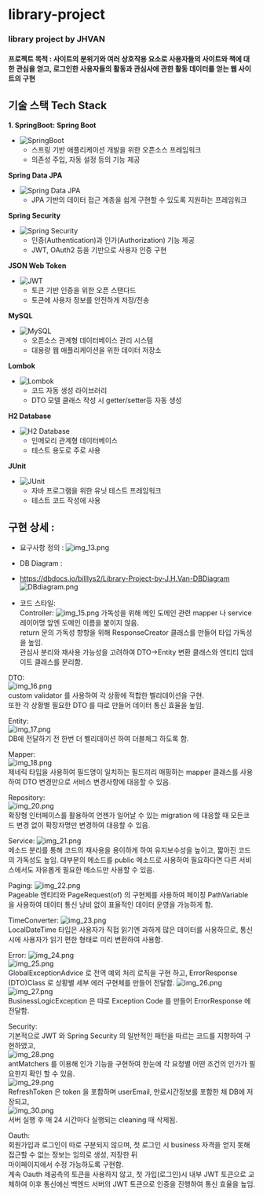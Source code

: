 # library-project
 ### library project by JHVAN   
#### 프로젝트 목적 :  사이트의 분위기와 여러 상호작용 요소로 사용자들의 사이트와 책에 대한 관심을 얻고, 로그인한 사용자들의 활동과 관심사에 관한 활동 데이터를 얻는 웹 사이트의 구현   

## 기술 스택 Tech Stack
**1. SpringBoot:**
**Spring Boot**
- ![SpringBoot](https://img.shields.io/badge/SpringBoot-2.7.0-6DB33F?style=for-the-badge&logo=SpringBoot)
    - 스프링 기반 애플리케이션 개발을 위한 오픈소스 프레임워크
    - 의존성 주입, 자동 설정 등의 기능 제공

**Spring Data JPA**
- ![Spring Data JPA](https://img.shields.io/badge/Spring%20Data%20JPA-2.7.0-6DB33F?style=for-the-badge&logo=Spring)
    - JPA 기반의 데이터 접근 계층을 쉽게 구현할 수 있도록 지원하는 프레임워크

**Spring Security**
- ![Spring Security](https://img.shields.io/badge/Spring%20Security-2.7.0-6DB33F?style=for-the-badge&logo=Spring)
    - 인증(Authentication)과 인가(Authorization) 기능 제공
    - JWT, OAuth2 등을 기반으로 사용자 인증 구현

**JSON Web Token**
- ![JWT](https://img.shields.io/badge/JWT-0.11.5-000000?style=for-the-badge&logo=JSON%20web%20tokens)
    - 토큰 기반 인증을 위한 오픈 스탠다드
    - 토큰에 사용자 정보를 안전하게 저장/전송

**MySQL**
- ![MySQL](https://img.shields.io/badge/MySQL-8.0-4479A1?style=for-the-badge&logo=MySQL&logoColor=white)
    - 오픈소스 관계형 데이터베이스 관리 시스템
    - 대용량 웹 애플리케이션을 위한 데이터 저장소

**Lombok**
- ![Lombok](https://img.shields.io/badge/Lombok-1.18.22-4882CF?style=for-the-badge&logo=Lombok&logoColor=white)
    - 코드 자동 생성 라이브러리
    - DTO 모델 클래스 작성 시 getter/setter등 자동 생성

**H2 Database**
- ![H2 Database](https://img.shields.io/badge/H2%20Database-1.4.200-2925E9?style=for-the-badge&logo=H2&logoColor=white)
    - 인메모리 관계형 데이터베이스
    - 테스트 용도로 주로 사용

**JUnit**
- ![JUnit](https://img.shields.io/badge/JUnit-5.8.2-25A162?style=for-the-badge&logo=JUnit5&logoColor=white)
    - 자바 프로그램을 위한 유닛 테스트 프레임워크
    - 테스트 코드 작성에 사용


## 구현 상세 :    

+ 요구사항 정의 :
![img_13.png](img_13.png)


+ DB Diagram :   
+ https://dbdocs.io/billlys2/Library-Project-by-J.H.Van-DBDiagram
![DBdiagram.png](DBdiagram.png)
 

+ 코드 스타일:  
Controller: 
![img_15.png](img_15.png)
가독성을 위해 메인 도메인 관련 mapper 나 service 레이어명 앞엔 도메인 이름을 붙이지 않음.  
return 문의 가독성 향항을 위해 ResponseCreator 클래스를 만들어 타입 가독성을 높임.  
관심사 분리와 재사용 가능성을 고려하여 DTO->Entity 변환 클래스와 엔티티 업데이트 클래스를 분리함.  

DTO:  
![img_16.png](img_16.png)  
custom validator 를 사용하여 각 상황에 적합한 벨리데이션을 구현.  
또한 각 상황별 필요한 DTO 를 따로 만들어 데이터 통신 효율을 높임.

Entity:  
![img_17.png](img_17.png)  
DB에 전달하기 전 한번 더 벨리데이션 하여 더블체그 하도록 함.  

Mapper:  
![img_18.png](img_18.png)  
제네릭 타입을 사용하여 필드명이 일치하는 필드끼리 매핑하는 mapper 클래스를 사용하여 DTO 변경만으로 서비스 변경사항에 대응할 수 있음.

Repository:  
![img_20.png](img_20.png)  
확장형 인터페이스를 활용하여 언젠가 일어날 수 있는 migration 에 대응할 때 모든코드 변경 없이 확장자명만 변경하여 대응할 수 있음.

Service:
![img_21.png](img_21.png)  
메소드 분리를 통해 코드의 재사용을 용이하게 하여 유지보수성을 높이고, 짧아진 코드의 가독성도 높임.
대부분의 메소드를 public 메소드로 사용하여 필요하다면 다른 서비스에서도 자유롭게 필요한 메소드만 사용할 수 있음.

Paging:
![img_22.png](img_22.png)  
Pageable 엔티티와 PageRequest(of) 의 구현체를 사용하여 페이징 PathVariable 을 사용하여 데이터 통신 낭비 없이 표율적인 데이터 운영을 가능하게 함.

TimeConverter:
![img_23.png](img_23.png)  
LocalDateTime 타입은 사용자가 직접 읽기엔 과하게 많은 데이터를 사용하므로, 통신시에 사용자가 읽기 편한 형태로 미리 변환하여 사용함.

Error:
![img_24.png](img_24.png)  
![img_25.png](img_25.png)  
GlobalExceptionAdvice 로 전역 예외 처리 로직을 구현 하고, ErrorResponse (DTO)Class 로 상황별 세부 에러 구현체를 만들어 전달함.
![img_26.png](img_26.png)  
![img_27.png](img_27.png)  
BusinessLogicException 은 따로 Exception Code 를 만들어 ErrorResponse 에 전달함.

Security:  
기본적으로 JWT 와 Spring Security 의 일반적인 패턴을 따르는 코드를 지향하여 구현하였고,  
![img_28.png](img_28.png)  
antMatchers 를 이용해 인가 기능을 구현하여 한눈에 각 요청별 어떤 조건의 인가가 필요한지 확인 할 수 있음.  
![img_29.png](img_29.png)  
RefreshToken 은 token 을 포함하며 userEmail, 만료시간정보를 포함한 채 DB에 저장되고,  
![img_30.png](img_30.png)  
서버 실행 후 매 24 시간마다 실행되는 cleaning 때 삭제됨.

Oauth:  
회원가입과 로그인이 따로 구분되지 않으며, 첫 로그인 시 business 자격을 얻지 못해 접근할 수 없는 정보는 임의로 생성, 저장한 뒤  
마이페이지에서 수정 가능하도록 구현함.  
계속 Oauth 제공측의 토큰을 사용하지 않고, 첫 가입(로그인)시 내부 JWT 토큰으로 교체하여 이후 통신에선 백엔드 서버의 JWT 토큰으로 인증을 진행하여 통신 효율을 높임.
